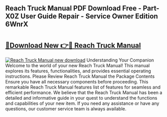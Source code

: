 ## Reach Truck Manual PDF Download Free - Part-X0Z User Guide Repair - Service Owner Edition 6WnrX

# <h2><a href="http://bc57170.oget.top/?id=Reach+Truck+Manual">🔗Download New 👉🔴 Reach Truck Manual</a></h2>

[![Reach Truck Manual new download](https://i.imgur.com/5g1atiW.png)](http://bc57170.oget.top/?id=Reach+Truck+Manual)
Understanding Your Companion Welcome to the world of your new Reach Truck Manual! This manual explores its features, functionalities, and provides essential operating instructions. Please Review Reach Truck Manual the Package Contents Ensure you have all necessary components before proceeding. This remarkable Reach Truck Manual features list of features for seamless and efficient performance. We believe that the Reach Truck Manual has been a detailed and informative guide in your quest to understand the functions and capabilities of your new item. If you need any assistance or have any questions, our customer service team is always available.
